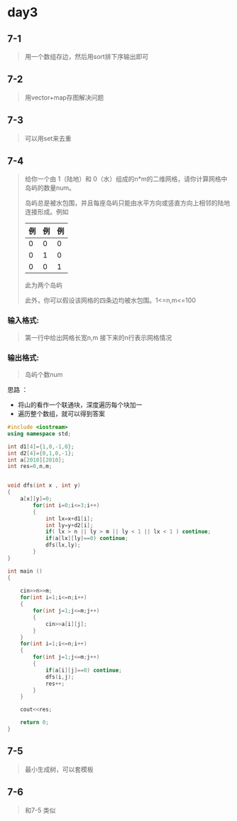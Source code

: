 # day3

## 7-1

> 用一个数组存边，然后用sort排下序输出即可

## 7-2

> 用vector+map存图解决问题

## 7-3

> 可以用set来去重

## 7-4

> 给你一个由 1（陆地）和 0（水）组成的n*m的二维网格，请你计算网格中岛屿的数量num。
>
> 岛屿总是被水包围，并且每座岛屿只能由水平方向或竖直方向上相邻的陆地连接形成。例如
>
> | 例   | 例   | 例   |
> | ---- | ---- | ---- |
> | 0    | 0    | 0    |
> | 0    | 1    | 0    |
> | 0    | 0    | 1    |
>
> 此为两个岛屿
>
> 此外，你可以假设该网格的四条边均被水包围。1<=n,m<=100

### 输入格式:

> 第一行中给出网格长宽n,m 接下来的n行表示网格情况

### 输出格式:

> 岛屿个数num

思路 ：

- 将山的看作一个联通块，深度遍历每个块加一
- 遍历整个数组，就可以得到答案

```c++
#include <iostream>
using namespace std;

int d1[4]={1,0,-1,0};
int d2[4]={0,1,0,-1};
int a[2010][2010];
int res=0,n,m;


void dfs(int x , int y)
{
    a[x][y]=0;
        for(int i=0;i<=3;i++)
        {
            int lx=x+d1[i];
            int ly=y+d2[i];
            if( lx > n || ly > m || ly < 1 || lx < 1 ) continue;
            if(a[lx][ly]==0) continue;
            dfs(lx,ly);
        }
}

int main ()
{
   
    cin>>n>>m;
    for(int i=1;i<=n;i++)
    {
        for(int j=1;j<=m;j++)
        {
            cin>>a[i][j];
        }
    }
    for(int i=1;i<=n;i++)
    {
        for(int j=1;j<=m;j++)
        {
            if(a[i][j]==0) continue;   
            dfs(i,j);
            res++;
        }
    }

    cout<<res;

    return 0;
}
```

## 7-5

> 最小生成树，可以套模板

## 7-6

> 和7-5 类似
